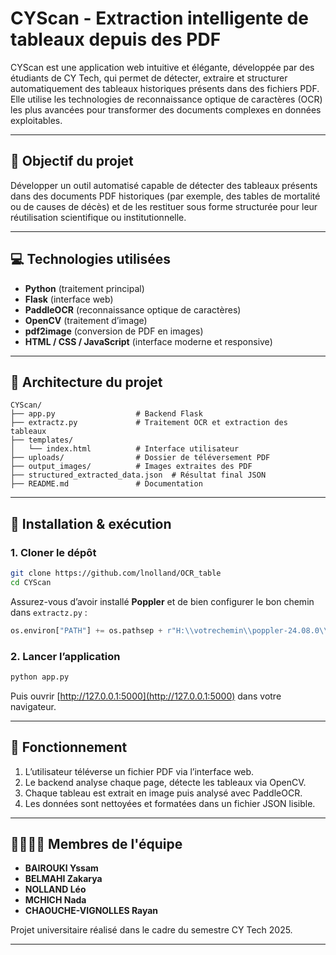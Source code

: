 # CYScan - Extraction intelligente de tableaux depuis des PDF

CYScan est une application web intuitive et élégante, développée par des étudiants de CY Tech, qui permet de détecter, extraire et structurer automatiquement des tableaux historiques présents dans des fichiers PDF. Elle utilise les technologies de reconnaissance optique de caractères (OCR) les plus avancées pour transformer des documents complexes en données exploitables.

---

## 🎯 Objectif du projet
Développer un outil automatisé capable de détecter des tableaux présents dans des documents PDF historiques (par exemple, des tables de mortalité ou de causes de décès) et de les restituer sous forme structurée pour leur réutilisation scientifique ou institutionnelle.

---

## 💻 Technologies utilisées

- **Python** (traitement principal)
- **Flask** (interface web)
- **PaddleOCR** (reconnaissance optique de caractères)
- **OpenCV** (traitement d’image)
- **pdf2image** (conversion de PDF en images)
- **HTML / CSS / JavaScript** (interface moderne et responsive)

---

## 📁 Architecture du projet

```
CYScan/
├── app.py                  # Backend Flask
├── extractz.py             # Traitement OCR et extraction des tableaux
├── templates/
│   └── index.html          # Interface utilisateur
├── uploads/                # Dossier de téléversement PDF
├── output_images/          # Images extraites des PDF
├── structured_extracted_data.json  # Résultat final JSON
├── README.md               # Documentation
```

---

## 🚀 Installation & exécution

### 1. Cloner le dépôt
```bash
git clone https://github.com/lnolland/OCR_table
cd CYScan
```

Assurez-vous d’avoir installé **Poppler** et de bien configurer le bon chemin dans `extractz.py` :
```python
os.environ["PATH"] += os.pathsep + r"H:\\votrechemin\\poppler-24.08.0\\Library\\bin"
```

### 2. Lancer l’application
```bash
python app.py
```
Puis ouvrir [http://127.0.0.1:5000](http://127.0.0.1:5000) dans votre navigateur.

---

## 🧪 Fonctionnement
1. L’utilisateur téléverse un fichier PDF via l’interface web.
2. Le backend analyse chaque page, détecte les tableaux via OpenCV.
3. Chaque tableau est extrait en image puis analysé avec PaddleOCR.
4. Les données sont nettoyées et formatées dans un fichier JSON lisible.

---

## 👨‍👩‍👧‍👦 Membres de l'équipe
- **BAIROUKI Yssam**
- **BELMAHI Zakarya**
- **NOLLAND Léo**
- **MCHICH Nada**
- **CHAOUCHE-VIGNOLLES Rayan**

Projet universitaire réalisé dans le cadre du semestre CY Tech 2025.

---
